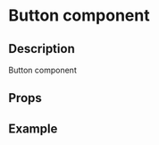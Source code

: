 <script setup>
import '~/tokens/_variables.css';
//import '~/theme/src/theme.scss';
import Button from '~/uibutton/src/Button.vue';

const buttonPlaygroundCode = '<Button  class="ux-btn ux-btn--primary">Click me</Button>';
</script>

# Button component

## Description

Button component

## Props

<Props :of="Button"></Props>

## Example

<Playground 
  :code="buttonPlaygroundCode"
  :components="{ Button }">
</Playground>
